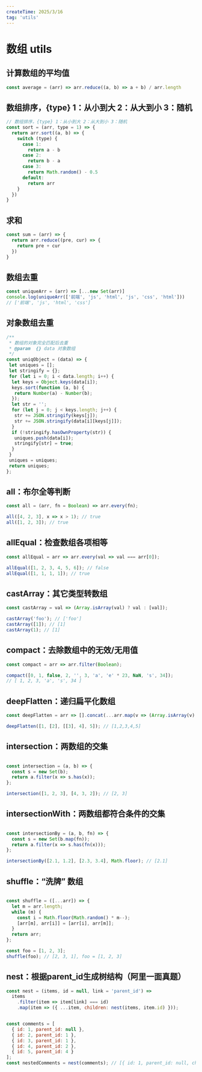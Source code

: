 ```yaml
---
createTime: 2025/3/16
tag: 'utils'
---
```

# 数组 utils

## 计算数组的平均值

```js
const average = (arr) => arr.reduce((a, b) => a + b) / arr.length
```

## 数组排序，{type} 1：从小到大 2：从大到小 3：随机

```js
// 数组排序，{type} 1：从小到大 2：从大到小 3：随机
const sort = (arr, type = 1) => {
  return arr.sort((a, b) => {
    switch (type) {
      case 1:
        return a - b
      case 2:
        return b - a
      case 3:
        return Math.random() - 0.5
      default:
        return arr
    }
  })
}
```

## 求和

```javascript
const sum = (arr) => {
  return arr.reduce((pre, cur) => {
    return pre + cur
  })
}
```

## 数组去重

```javascript
const uniqueArr = (arr) => [...new Set(arr)]
console.log(uniqueArr(['前端', 'js', 'html', 'js', 'css', 'html']))
// ['前端', 'js', 'html', 'css']
```

## 对象数组去重

```js
/**
 * 数组的对象完全匹配后去重
 * @param  {} data 对象数组
 */
const uniqObject = (data) => {
 let uniques = [];
 let stringify = {};
 for (let i = 0; i < data.length; i++) {
  let keys = Object.keys(data[i]);
  keys.sort(function (a, b) {
   return Number(a) - Number(b);
  });
  let str = '';
  for (let j = 0; j < keys.length; j++) {
   str += JSON.stringify(keys[j]);
   str += JSON.stringify(data[i][keys[j]]);
  }
  if (!stringify.hasOwnProperty(str)) {
   uniques.push(data[i]);
   stringify[str] = true;
  }
 }
 uniques = uniques;
 return uniques;
};
```

## all：布尔全等判断

```javascript
const all = (arr, fn = Boolean) => arr.every(fn);

all([4, 2, 3], x => x > 1); // true
all([1, 2, 3]); // true
```

## allEqual：检查数组各项相等

```javascript
const allEqual = arr => arr.every(val => val === arr[0]);

allEqual([1, 2, 3, 4, 5, 6]); // false
allEqual([1, 1, 1, 1]); // true
```

## castArray：其它类型转数组

```javascript
const castArray = val => (Array.isArray(val) ? val : [val]);

castArray('foo'); // ['foo']
castArray([1]); // [1]
castArray(1); // [1]
```

## compact：去除数组中的无效/无用值

```javascript
const compact = arr => arr.filter(Boolean);

compact([0, 1, false, 2, '', 3, 'a', 'e' * 23, NaN, 's', 34]); 
// [ 1, 2, 3, 'a', 's', 34 ]
```

## deepFlatten：递归扁平化数组

```javascript
const deepFlatten = arr => [].concat(...arr.map(v => (Array.isArray(v) ? deepFlatten(v) : v)));

deepFlatten([1, [2], [[3], 4], 5]); // [1,2,3,4,5]
```

## intersection：两数组的交集

```javascript

const intersection = (a, b) => {
  const s = new Set(b);
  return a.filter(x => s.has(x));
};

intersection([1, 2, 3], [4, 3, 2]); // [2, 3]
```

## intersectionWith：两数组都符合条件的交集

```javascript

const intersectionBy = (a, b, fn) => {
  const s = new Set(b.map(fn));
  return a.filter(x => s.has(fn(x)));
};

intersectionBy([2.1, 1.2], [2.3, 3.4], Math.floor); // [2.1]
```

## shuffle：“洗牌” 数组

```javascript

const shuffle = ([...arr]) => {
  let m = arr.length;
  while (m) {
    const i = Math.floor(Math.random() * m--);
    [arr[m], arr[i]] = [arr[i], arr[m]];
  }
  return arr;
};

const foo = [1, 2, 3];
shuffle(foo); // [2, 3, 1], foo = [1, 2, 3]
```

## nest：根据parent_id生成树结构（阿里一面真题）

```javascript
const nest = (items, id = null, link = 'parent_id') =>
  items
    .filter(item => item[link] === id)
    .map(item => ({ ...item, children: nest(items, item.id) }));


const comments = [
  { id: 1, parent_id: null },
  { id: 2, parent_id: 1 },
  { id: 3, parent_id: 1 },
  { id: 4, parent_id: 2 },
  { id: 5, parent_id: 4 }
];
const nestedComments = nest(comments); // [{ id: 1, parent_id: null, children: [...] }]
```

